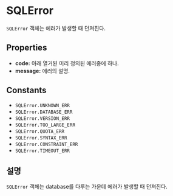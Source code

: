 SQLError
========

`SQLError` 객체는 에러가 발생할 때 던져진다.

Properties
----------

- __code:__ 아래 열거된 미리 정의된 에러중에 하나.
- __message:__ 에러의 설명.

Constants
---------

- `SQLError.UNKNOWN_ERR`
- `SQLError.DATABASE_ERR`
- `SQLError.VERSION_ERR`
- `SQLError.TOO_LARGE_ERR`
- `SQLError.QUOTA_ERR`
- `SQLError.SYNTAX_ERR`
- `SQLError.CONSTRAINT_ERR`
- `SQLError.TIMEOUT_ERR`

설명
-----------

`SQLError` 객체는 database를 다루는 가운데 에러가 발생할 때 던져진다.

